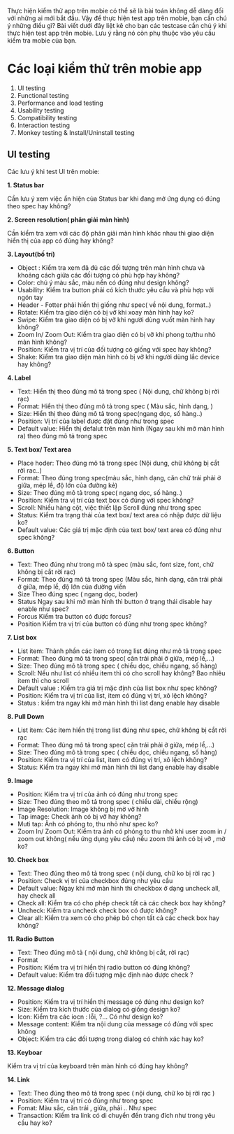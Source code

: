 Thực hiện kiểm thử app trên mobie có thể sẽ là bài toán không dễ dàng đối với những ai mới bắt đầu. Vậy để thực hiện test app trên mobie, bạn cần chú ý những điều gì? Bài viết dưới đây liệt kê cho bạn các testcase cần chú ý khi thực hiện test app trên mobie. Lưu ý rằng nó còn phụ thuộc vào yêu cầu kiểm tra mobie của bạn. 
# Các loại kiểm thử trên mobie app
1. UI testing
2. Functional testing
3. Performance and load testing
4. Usability testing
5. Compatibility testing
6. Interaction testing
7. Monkey testing & Install/Uninstall testing

## UI testing
Các lưu ý khi test UI trên mobie:

**1. Status bar** 

Cần lưu ý xem việc ẩn hiện của Status  bar  khi đang mở ứng dụng có đúng theo spec hay không?

**2. Screen resolution( phân giải màn hình)** 

Cần kiểm tra xem với các độ phân giải màn hình khác nhau thì giao diện hiển thị của app có đúng hay không?

**3. Layout(bố trí)**

- Object : Kiểm tra xem đã đủ các đối tượng trên màn hình chưa và khoảng cách giữa các đối tượng có phù hợp hay không? 
- Color: chú ý màu sắc, màu nền có đúng như design không? 
- Usability: Kiểm tra button phải có kích thước yêu cầu và phù hợp với ngón tay 
- Header - Fotter phải hiển thị giống như spec( về nội dung, format..)
- Rotate: Kiểm tra giao diện có bị vỡ khi xoay màn hình hay ko? 
- Swipe: Kiểm tra giao diện có bị vỡ khi người dùng vuốt màn hình hay không?
- Zoom In/ Zoom Out: Kiểm tra giao diện có bị vỡ khi phong to/thu nhỏ màn hình không? 
- Position: Kiểm tra vị trí của đối tượng có giống với spec hay không? 
- Shake: Kiểm tra giao diện màn hình có bị vỡ khi người dùng lắc device hay không?

**4. Label**

- Text: Hiển thị theo đúng mô tả trong spec ( Nội dung, chữ không bị rời rạc)
- Format: Hiển thị theo đúng mô tả trong spec ( Màu sắc, hình dạng, )
- Size: Hiển thị theo đúng mô tả trong spec(ngang dọc, số hàng..)
- Position: Vị trí của label được đặt đúng như trong spec
- Default value: Hiển thị defalut trên màn hình (Ngay sau khi mở màn hình ra) theo đúng mô tả trong spec

**5. Text box/ Text area**

- Place hoder: Theo đúng mô tả trong spec (Nội dung, chữ không bị cắt rời rac..)
- Format: Theo đúng trong spec(màu sắc, hình dạng, căn chữ trái phải ở giữa, mép lề, 
độ lớn của đường kẻ)
- Size: Theo đúng mô tả trong spec( ngang dọc, số hàng..)
- Position: Kiểm tra vị trí của text box có đúng với spec không?
- Scroll: Nhiều hàng cột, việc thiết lập Scroll đúng như trong spec 
- Status: Kiểm tra trạng thái của text box/ text area  có nhập được dữ liệu ko? 
- Default value: Các giá trị mặc định của text box/ text area có đúng như spec không? 

**6. Button**

- Text: Theo đúng như trong mô tả spec (màu sắc, font size, font, chữ không bị cắt rời rạc)
- Format: Theo đúng mô tả trong spec (Màu sắc, hình dạng, căn trái phải ở giữa, mép lề, độ lớn của đường viền
- Size 		Theo đúng spec ( ngang dọc, boder)
- Status 		Ngay sau khi mở màn hình thì button ở trạng thái disable hay enable như spec? 
- Forcus 		Kiểm tra button có được forcus? 
- Position		Kiểm tra vị trí của button có đúng như trong spec không? 

**7. List box**

- List item: Thành phần các item có trong list đúng như mô tả trong spec 
- Format: Theo đúng mô tả trong spec( căn trái phải ở giữa, mép lề,…)
- Size: Theo đúng mô tả trong spec ( chiều dọc, chiều ngang, số hàng)
- Scroll: Nếu như list có nhiều item thì có cho scroll hay không?  Bao nhiêu item thì cho scroll 
- Default value : Kiểm tra giá trị mặc định của list box như spec không?
- Position: Kiểm tra vị trí của list, item có đúng vị trí, xô lệch không? 
- Status : kiểm tra ngay khi mở màn hình thì list đang enable hay disable 

**8. Pull Down**

- List item: Các item hiển thị trong list đúng như spec, chữ không bị cắt rời rạc 
- Format: Theo đúng mô tả trong spec( căn trái phải ở giữa, mép lề,…)
- Size: Theo đúng mô tả trong spec ( chiều dọc, chiều ngang, số hàng)
- Position: Kiểm tra vị trí của list, item có đúng vị trí, xô lệch không? 
- Status: Kiểm tra ngay khi mở màn hình thì list đang enable hay disable 

**9. Image**

- Position: Kiểm tra vị trí của ảnh có đúng như trong spec 
- Size: Theo đúng theo mô tả trong spec ( chiều dài, chiều rộng)
- Image Resolution: Image không bị mờ vỡ hình
- Tap image: Check ảnh có bị vỡ hay không?
- Muti tap: Ảnh có phóng to, thu nhỏ như spec ko? 
- Zoom In/ Zoom Out: Kiểm tra ảnh có phóng to thu nhở khi user zoom in / zoom out không( nếu ứng dụng yêu cầu) nếu zoom thì ảnh có bị vỡ , mờ ko?

**10. Check box**

- Text: Theo đúng theo mô tả trong spec ( nội dung, chữ ko bị rời rạc )
- Position: Check vị trí của checkbox đúng như yêu cầu 
- Default value: Ngay khi mở màn hình thì checkbox ở dạng uncheck all, hay check all 
- Check all: Kiểm tra có cho phép check tất cả các check box hay không? 
- Uncheck: Kiểm tra uncheck check box có được không? 
- Clear all: Kiểm tra xem có cho phép bỏ chọn tất cả các check box hay không? 

**11. Radio Button**

- Text: Theo đúng mô tả ( nội dung, chữ không bị cắt, rời rạc)
- Format		
- Position: Kiểm tra vị trí hiển thị radio button có đúng không? 
- Default value: Kiểm tra đối tượng mặc định nào được check ?

**12. Message dialog**

- Position: Kiểm tra vị trí hiển thị message có đúng như design ko? 
- Size: Kiểm tra kích thước của dialog có giống design ko?
- Icon: Kiểm tra các iocn  : lỗi, ?... Có như design ko?
- Message content: Kiểm tra nội dung của message có đúng với spec không 
- Object: Kiểm tra các đối tượng trong dialog có chính xác hay ko? 

**13. Keyboar**

Kiểm tra vị trí của keyboard trên màn hình có đúng hay không?

**14. Link**

- Text: Theo đúng theo mô tả trong spec ( nội dung, chữ ko bị rời rạc )
- Position: Kiểm tra vị trí  có đúng như trong spec 
- Fomat: Màu sắc,  căn trái , giữa, phải .. Như spec 
- Transaction: Kiểm tra link có di chuyển đến trang đích như trong yêu cầu hay ko?